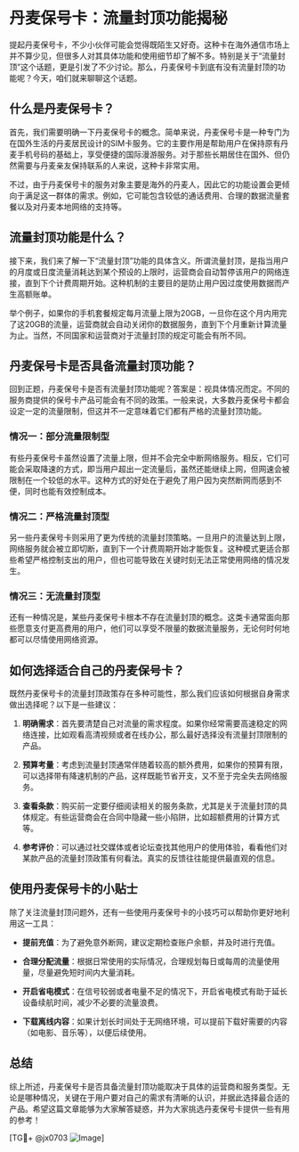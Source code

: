 # 丹麦保号卡：流量封顶功能揭秘

提起丹麦保号卡，不少小伙伴可能会觉得既陌生又好奇。这种卡在海外通信市场上并不算少见，但很多人对其具体功能和使用细节却了解不多。特别是关于“流量封顶”这个话题，更是引发了不少讨论。那么，丹麦保号卡到底有没有流量封顶的功能呢？今天，咱们就来聊聊这个话题。

## 什么是丹麦保号卡？

首先，我们需要明确一下丹麦保号卡的概念。简单来说，丹麦保号卡是一种专门为在国外生活的丹麦居民设计的SIM卡服务。它的主要作用是帮助用户在保持原有丹麦手机号码的基础上，享受便捷的国际漫游服务。对于那些长期居住在国外、但仍然需要与丹麦亲友保持联系的人来说，这种卡非常实用。

不过，由于丹麦保号卡的服务对象主要是海外的丹麦人，因此它的功能设置会更倾向于满足这一群体的需求。例如，它可能包含较低的通话费用、合理的数据流量套餐以及对丹麦本地网络的支持等。

## 流量封顶功能是什么？

接下来，我们来了解一下“流量封顶”功能的具体含义。所谓流量封顶，是指当用户的月度或日度流量消耗达到某个预设的上限时，运营商会自动暂停该用户的网络连接，直到下个计费周期开始。这种机制的主要目的是防止用户因过度使用数据而产生高额账单。

举个例子，如果你的手机套餐规定每月流量上限为20GB，一旦你在这个月内用完了这20GB的流量，运营商就会自动关闭你的数据服务，直到下个月重新计算流量为止。当然，不同国家和运营商对于流量封顶的规定可能会有所不同。

## 丹麦保号卡是否具备流量封顶功能？

回到正题，丹麦保号卡是否有流量封顶功能呢？答案是：视具体情况而定。不同的服务商提供的保号卡产品可能会有不同的政策。一般来说，大多数丹麦保号卡都会设定一定的流量限制，但这并不一定意味着它们都有严格的流量封顶功能。

### 情况一：部分流量限制型

有些丹麦保号卡虽然设置了流量上限，但并不会完全中断网络服务。相反，它们可能会采取降速的方式，即当用户超出一定流量后，虽然还能继续上网，但网速会被限制在一个较低的水平。这种方式的好处在于避免了用户因为突然断网而感到不便，同时也能有效控制成本。

### 情况二：严格流量封顶型

另一些丹麦保号卡则采用了更为传统的流量封顶策略。一旦用户的流量达到上限，网络服务就会被立即切断，直到下一个计费周期开始才能恢复。这种模式更适合那些希望严格控制支出的用户，但也可能导致在关键时刻无法正常使用网络的情况发生。

### 情况三：无流量封顶型

还有一种情况是，某些丹麦保号卡根本不存在流量封顶的概念。这类卡通常面向那些愿意支付更高费用的用户，他们可以享受不限量的数据流量服务，无论何时何地都可以尽情使用网络资源。

## 如何选择适合自己的丹麦保号卡？

既然丹麦保号卡的流量封顶政策存在多种可能性，那么我们应该如何根据自身需求做出选择呢？以下是一些建议：

1. **明确需求**：首先要清楚自己对流量的需求程度。如果你经常需要高速稳定的网络连接，比如观看高清视频或者在线办公，那么最好选择没有流量封顶限制的产品。

2. **预算考量**：考虑到流量封顶通常伴随着较高的额外费用，如果你的预算有限，可以选择带有降速机制的产品，这样既能节省开支，又不至于完全失去网络服务。

3. **查看条款**：购买前一定要仔细阅读相关的服务条款，尤其是关于流量封顶的具体规定。有些运营商会在合同中隐藏一些小陷阱，比如超额费用的计算方式等。

4. **参考评价**：可以通过社交媒体或者论坛查找其他用户的使用体验，看看他们对某款产品的流量封顶政策有何看法。真实的反馈往往能提供最直观的信息。

## 使用丹麦保号卡的小贴士

除了关注流量封顶问题外，还有一些使用丹麦保号卡的小技巧可以帮助你更好地利用这一工具：

- **提前充值**：为了避免意外断网，建议定期检查账户余额，并及时进行充值。
  
- **合理分配流量**：根据日常使用的实际情况，合理规划每日或每周的流量使用量，尽量避免短时间内大量消耗。

- **开启省电模式**：在信号较弱或者电量不足的情况下，开启省电模式有助于延长设备续航时间，减少不必要的流量浪费。

- **下载离线内容**：如果计划长时间处于无网络环境，可以提前下载好需要的内容（如电影、音乐等），以便后续使用。

## 总结

综上所述，丹麦保号卡是否具备流量封顶功能取决于具体的运营商和服务类型。无论是哪种情况，关键在于用户要对自己的需求有清晰的认识，并据此选择最合适的产品。希望这篇文章能够为大家解答疑惑，并为大家挑选丹麦保号卡提供一些有用的参考！

[TG💪+ @jx0703 ![Image](https://github.com/user-attachments/assets/dbca1d08-cadb-493c-b0ec-ad6f7a83f270)]